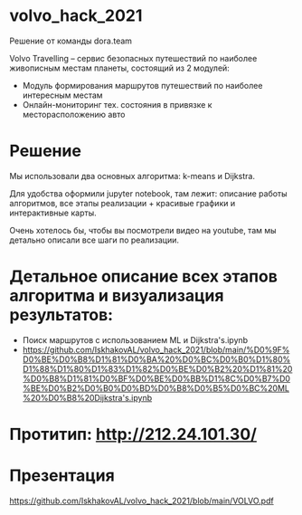 # volvo_hack_2021
Решение от команды dora.team

Volvo Travelling – сервис безопасных путешествий по наиболее живописным местам планеты, состоящий из 2 модулей:

* Модуль формирования маршрутов путешествий по наиболее интересным местам
* Онлайн-мониторинг тех. состояния в привязке к месторасположению авто

# Решение
Мы использовали два основных алгоритма: k-means и Dijkstra.

Для удобства оформили jupyter notebook, там лежит: описание работы алгоритмов, все этапы реализации + красивые графики и интерактивные карты.

Очень хотелось бы, чтобы вы посмотрели видео на youtube, там мы детально описали все шаги по реализации.

# Детальное описание всех этапов алгоритма и визуализация результатов: 
* Поиск маршрутов с использованием ML и Dijkstra's.ipynb
* https://github.com/IskhakovAL/volvo_hack_2021/blob/main/%D0%9F%D0%BE%D0%B8%D1%81%D0%BA%20%D0%BC%D0%B0%D1%80%D1%88%D1%80%D1%83%D1%82%D0%BE%D0%B2%20%D1%81%20%D0%B8%D1%81%D0%BF%D0%BE%D0%BB%D1%8C%D0%B7%D0%BE%D0%B2%D0%B0%D0%BD%D0%B8%D0%B5%D0%BC%20ML%20%D0%B8%20Dijkstra's.ipynb

# Протитип: http://212.24.101.30/

# Презентация
https://github.com/IskhakovAL/volvo_hack_2021/blob/main/VOLVO.pdf
